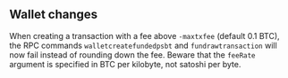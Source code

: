 Wallet changes
--------------
When creating a transaction with a fee above `-maxtxfee` (default 0.1 BTC),
the RPC commands `walletcreatefundedpsbt` and  `fundrawtransaction` will now fail
instead of rounding down the fee. Beware that the `feeRate` argument is specified
in BTC per kilobyte, not satoshi per byte.

